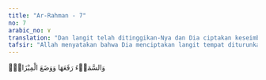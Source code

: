 ```yaml
---
title: "Ar-Rahman - 7"
no: 7
arabic_no: ٧
translation: "Dan langit telah ditinggikan-Nya dan Dia ciptakan keseimbangan,"
tafsir: "Allah menyatakan bahwa Dia menciptakan langit tempat diturunkan perintah dan larangan-Nya kepada hamba-hamba-Nya, tempat malaikat-malaikat yang turun membawa wahyu-Nya kepada nabi-nabi-Nya, Di samping itu Dia menghendaki adanya keseimbangan dalam segala hal. Di antaranya adalah perimbangan akidah, yaitu mentauhidkan-Nya, karena tauhid adalah pertengahan antara mengingkari adanya Allah dengan mempersekutukan-Nya begitu saja, Perimbangan dalam ibadah, dalam beramal dan dalam budi pekerti, perimbangan dalam kekuatan rohani dan jasmani dan sebagainya. Demikianlah perimbangan dan keadilan yang dikehendaki-Nya dengan tidak membiarkan sesuatu karena kecilnya dan tidak pula mementingkan yang lain karena besarnya. Perimbangan-Nya mencakup semua yang ada di alam ini."
---
```


وَالسَّمَاۤءَ رَفَعَهَا وَوَضَعَ الْمِيْزَانَۙ  
